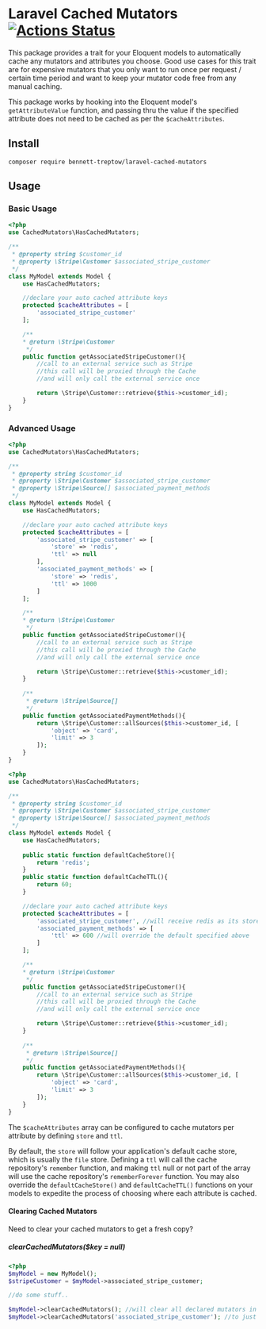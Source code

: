 # Laravel Cached Mutators [![Actions Status](https://github.com/bennett-treptow/laravel-cached-mutators/workflows/Laravel/badge.svg)](https://github.com/bennett-treptow/laravel-cached-mutators/actions)

This package provides a trait for your Eloquent models to automatically cache any mutators and attributes you choose. Good use cases for this trait are for expensive mutators that you only want to run once per request / certain time period and want to keep your mutator code free from any manual caching.

This package works by hooking into the Eloquent model's `getAttributeValue` function, and passing thru the value if the specified attribute does not need to be cached as per the `$cacheAttributes`.

## Install

`composer require bennett-treptow/laravel-cached-mutators`

## Usage

### Basic Usage

```php
<?php
use CachedMutators\HasCachedMutators;

/**
 * @property string $customer_id
 * @property \Stripe\Customer $associated_stripe_customer
 */
class MyModel extends Model {
    use HasCachedMutators;

    //declare your auto cached attribute keys
    protected $cacheAttributes = [
        'associated_stripe_customer'
    ];

    /**
    * @return \Stripe\Customer
     */
    public function getAssociatedStripeCustomer(){
        //call to an external service such as Stripe
        //this call will be proxied through the Cache
        //and will only call the external service once

        return \Stripe\Customer::retrieve($this->customer_id);
    }  
}
```

### Advanced Usage

```php
<?php
use CachedMutators\HasCachedMutators;

/**
 * @property string $customer_id
 * @property \Stripe\Customer $associated_stripe_customer
 * @property \Stripe\Source[] $associated_payment_methods
 */
class MyModel extends Model {
    use HasCachedMutators;

    //declare your auto cached attribute keys
    protected $cacheAttributes = [
        'associated_stripe_customer' => [
            'store' => 'redis',
            'ttl' => null
        ],
        'associated_payment_methods' => [
            'store' => 'redis',
            'ttl' => 1000
        ]
    ];

    /**
    * @return \Stripe\Customer
     */
    public function getAssociatedStripeCustomer(){
        //call to an external service such as Stripe
        //this call will be proxied through the Cache
        //and will only call the external service once

        return \Stripe\Customer::retrieve($this->customer_id);
    }  
    
    /** 
     * @return \Stripe\Source[]
     */
    public function getAssociatedPaymentMethods(){
        return \Stripe\Customer::allSources($this->customer_id, [
            'object' => 'card', 
            'limit' => 3
        ]);
    }
}
```

```php
<?php
use CachedMutators\HasCachedMutators;

/**
 * @property string $customer_id
 * @property \Stripe\Customer $associated_stripe_customer
 * @property \Stripe\Source[] $associated_payment_methods
 */
class MyModel extends Model {
    use HasCachedMutators;
    
    public static function defaultCacheStore(){
        return 'redis';
    }
    public static function defaultCacheTTL(){
        return 60;
    }

    //declare your auto cached attribute keys
    protected $cacheAttributes = [
        'associated_stripe_customer', //will receive redis as its store and ttl of 60
        'associated_payment_methods' => [
            'ttl' => 600 //will override the default specified above
        ]
    ];

    /**
    * @return \Stripe\Customer
     */
    public function getAssociatedStripeCustomer(){
        //call to an external service such as Stripe
        //this call will be proxied through the Cache
        //and will only call the external service once

        return \Stripe\Customer::retrieve($this->customer_id);
    }  
    
    /** 
     * @return \Stripe\Source[]
     */
    public function getAssociatedPaymentMethods(){
        return \Stripe\Customer::allSources($this->customer_id, [
            'object' => 'card', 
            'limit' => 3
        ]);
    }
}
```

The `$cacheAttributes` array can be configured to cache mutators per attribute by defining `store` and `ttl`. 

By default, the `store` will follow your application's default cache store, which is usually the `file` store.
Defining a `ttl` will call the cache repository's `remember` function, and making `ttl` null or not part of the array will use the cache repository's `rememberForever` function.
You may also override the `defaultCacheStore()` and `defaultCacheTTL()` functions on your models to expedite the process of choosing where each attribute is cached.

#### Clearing Cached Mutators
Need to clear your cached mutators to get a fresh copy?

##### clearCachedMutators($key = null)
```php
<?php
$myModel = new MyModel();
$stripeCustomer = $myModel->associated_stripe_customer;

//do some stuff..

$myModel->clearCachedMutators(); //will clear all declared mutators in $cacheAttributes
$myModel->clearCachedMutators('associated_stripe_customer'); //to just clear one key
```
